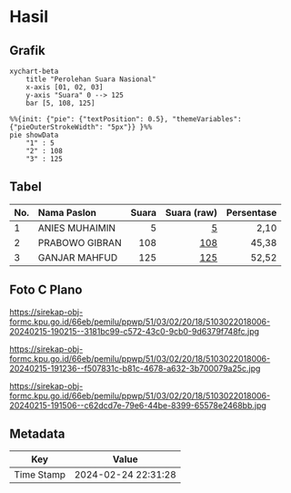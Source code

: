 # Hasil

## Grafik

```mermaid
xychart-beta
    title "Perolehan Suara Nasional"
    x-axis [01, 02, 03]
    y-axis "Suara" 0 --> 125
    bar [5, 108, 125]
```

```mermaid
%%{init: {"pie": {"textPosition": 0.5}, "themeVariables": {"pieOuterStrokeWidth": "5px"}} }%%
pie showData
    "1" : 5
    "2" : 108
    "3" : 125
```

## Tabel

| No. | Nama Paslon    | Suara | Suara (raw) | Persentase |
|:--- |:-------------- | -----:| -----------:| ----------:|
| 1   | ANIES MUHAIMIN | 5     | [5][p-1]    | 2,10       |
| 2   | PRABOWO GIBRAN | 108   | [108][p-2]  | 45,38      |
| 3   | GANJAR MAHFUD  | 125   | [125][p-3]  | 52,52      |


[p-1]: https://github.com/gigit-pemilu/pemilu-2024/blob/main/pilpres/hitung-suara/sub/51-bali/sub/03-badung/sub/02-mengwi/sub/2018-pererenan/sub/006-tps/sub/paslon-1.txt
[p-2]: https://github.com/gigit-pemilu/pemilu-2024/blob/main/pilpres/hitung-suara/sub/51-bali/sub/03-badung/sub/02-mengwi/sub/2018-pererenan/sub/006-tps/sub/paslon-2.txt
[p-3]: https://github.com/gigit-pemilu/pemilu-2024/blob/main/pilpres/hitung-suara/sub/51-bali/sub/03-badung/sub/02-mengwi/sub/2018-pererenan/sub/006-tps/sub/paslon-3.txt

## Foto C Plano

https://sirekap-obj-formc.kpu.go.id/66eb/pemilu/ppwp/51/03/02/20/18/5103022018006-20240215-190215--3181bc99-c572-43c0-9cb0-9d6379f748fc.jpg

https://sirekap-obj-formc.kpu.go.id/66eb/pemilu/ppwp/51/03/02/20/18/5103022018006-20240215-191236--f507831c-b81c-4678-a632-3b700079a25c.jpg

https://sirekap-obj-formc.kpu.go.id/66eb/pemilu/ppwp/51/03/02/20/18/5103022018006-20240215-191506--c62dcd7e-79e6-44be-8399-65578e2468bb.jpg


## Metadata

| Key        | Value               |
| ---------- | ------------------- |
| Time Stamp | 2024-02-24 22:31:28 |



